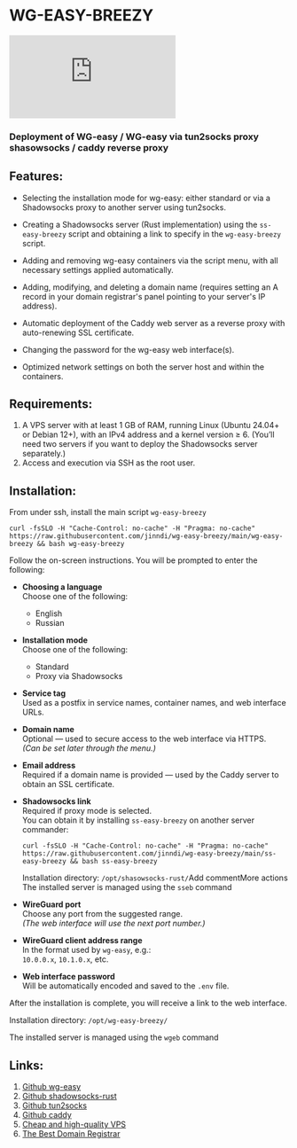 # WG-EASY-BREEZY

![RU](https://github.com/jinndi/wg-easy-breezy/blob/main/README-ru.md)

### Deployment of WG-easy / WG-easy via tun2socks proxy shasowsocks / caddy reverse proxy


## Features:

- Selecting the installation mode for wg-easy: either standard or via a Shadowsocks proxy to another server using tun2socks.

- Creating a Shadowsocks server (Rust implementation) using the `ss-easy-breezy` script and obtaining a link to specify in the `wg-easy-breezy` script.

- Adding and removing wg-easy containers via the script menu, with all necessary settings applied automatically.

- Adding, modifying, and deleting a domain name (requires setting an A record in your domain registrar's panel pointing to your server's IP address).

- Automatic deployment of the Caddy web server as a reverse proxy with auto-renewing SSL certificate.

- Changing the password for the wg-easy web interface(s).

- Optimized network settings on both the server host and within the containers.

## Requirements:

1. A VPS server with at least 1 GB of RAM, running Linux (Ubuntu 24.04+ or Debian 12+), with an IPv4 address and a kernel version ≥ 6. (You’ll need two servers if you want to deploy the Shadowsocks server separately.)
2. Access and execution via SSH as the root user.

## Installation:

From under ssh, install the main script `wg-easy-breezy`

```
curl -fsSLO -H "Cache-Control: no-cache" -H "Pragma: no-cache" https://raw.githubusercontent.com/jinndi/wg-easy-breezy/main/wg-easy-breezy && bash wg-easy-breezy
```

Follow the on-screen instructions. You will be prompted to enter the following:

- **Choosing a language**  
  Choose one of the following:
  - English
  - Russian

- **Installation mode**  
  Choose one of the following:
  - Standard
  - Proxy via Shadowsocks

- **Service tag**  
  Used as a postfix in service names, container names, and web interface URLs.

- **Domain name**  
  Optional — used to secure access to the web interface via HTTPS.  
  *(Can be set later through the menu.)*

- **Email address**  
  Required if a domain name is provided — used by the Caddy server to obtain an SSL certificate.

- **Shadowsocks link**  
  Required if proxy mode is selected.  
  You can obtain it by installing `ss-easy-breezy` on another server commander:

  ```
  curl -fsSLO -H "Cache-Control: no-cache" -H "Pragma: no-cache" https://raw.githubusercontent.com/jinndi/wg-easy-breezy/main/ss-easy-breezy && bash ss-easy-breezy
  ```
  Installation directory: `/opt/shasowsocks-rust/`Add commentMore actions
  The installed server is managed using the `sseb` command

- **WireGuard port**  
  Choose any port from the suggested range.  
  *(The web interface will use the next port number.)*

- **WireGuard client address range**  
  In the format used by `wg-easy`, e.g.:  
  `10.0.0.x`, `10.1.0.x`, etc.

- **Web interface password**  
  Will be automatically encoded and saved to the `.env` file.

After the installation is complete, you will receive a link to the web interface.

Installation directory: `/opt/wg-easy-breezy/`

The installed server is managed using the `wgeb` command



## Links:
1. [Github wg-easy](https://github.com/wg-easy/wg-easy)
2. [Github shadowsocks-rust](https://github.com/shadowsocks/shadowsocks-rust)
3. [Github tun2socks](https://github.com/xjasonlyu/tun2socks)
4. [Github caddy](https://github.com/caddyserver/caddy)
5. [Cheap and high-quality VPS](https://just.hosting/?ref=231025 )
6. [The Best Domain Registrar](https://www.namecheap.com )


